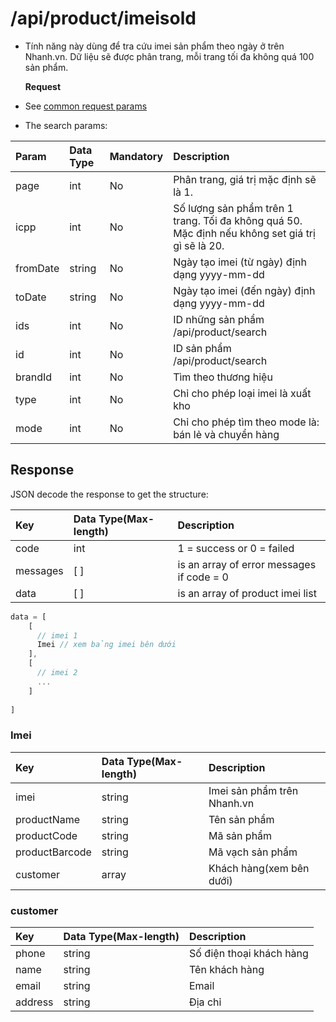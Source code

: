 # /api/product/imeisold

* Tính năng này dùng để tra cứu imei sản phẩm theo ngày ở trên Nhanh.vn. Dữ liệu sẽ được phân trang, mỗi trang tối đa không quá 100 sản phẩm.

  **Request**

* See [common request params](../getting-started/api.md#request)
* The search params:

| Param | Data Type | Mandatory | Description |
| :--- | :--- | :--- | :--- |
| page | int | No | Phân trang, giá trị mặc định sẽ là 1. |
| icpp | int | No | Số lượng sản phẩm trên 1 trang. Tối đa không quá 50. Mặc định nếu không set giá trị gì sẽ là 20. |
| fromDate | string | No | Ngày tạo imei (từ ngày) định dạng yyyy-mm-dd|
| toDate | string | No |  Ngày tạo imei (đến ngày) định dạng yyyy-mm-dd |
| ids | int | No | ID những sản phẩm /api/product/search |
| id | int | No | ID sản phẩm /api/product/search |
| brandId | int | No | Tìm theo thương hiệu |
| type | int | No | Chỉ cho phép loại imei là xuất kho |
| mode | int | No | Chỉ cho phép tìm theo mode là: bán lẻ và chuyển hàng |

## Response

JSON decode the response to get the structure:

| Key | Data Type\(Max-length\) | Description |
| :--- | :--- | :--- |
| code | int | 1 = success or 0 = failed |
| messages | \[ \] | is an array of error messages if code = 0 |
| data | \[ \] | is an array of product imei list |

```javascript
data = [
    [
      // imei 1 
      Imei // xem bảng imei bên dưới
    ],
    [
      // imei 2
      ... 
    ]
    
]
```

### Imei

| Key | Data Type\(Max-length\) | Description |
| :--- | :--- | :--- |
| imei | string | Imei sản phẩm trên Nhanh.vn |
| productName | string | Tên sản phẩm |
| productCode | string | Mã sản phẩm |
| productBarcode | string | Mã vạch sản phẩm |
| customer | array | Khách hàng(xem bên dưới) |

### customer
| Key | Data Type\(Max-length\) | Description |
| :--- | :--- | :--- |
| phone | string | Số điện thoại khách hàng |
| name | string | Tên khách hàng |
| email | string | Email |
| address | string | Địa chỉ |


